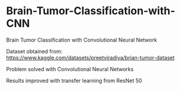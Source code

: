 # Brain-Tumor-Classification-with-CNN
Brain Tumor Classification with Convolutional Neural Network

Dataset obtained from: https://www.kaggle.com/datasets/preetviradiya/brian-tumor-dataset

Problem solved with Convolutional Neural Networks

Results improved with transfer learning from ResNet 50

